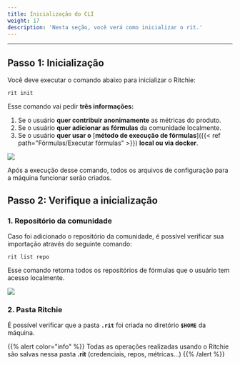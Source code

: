 ```yaml
---
title: Inicialização do CLI
weight: 17
description: 'Nesta seção, você verá como inicializar o rit.'
---
```


---

## Passo 1: Inicialização

Você deve executar o comando abaixo para inicializar o Ritchie:

```text
rit init
```

Esse comando vai pedir **três informações:**

1. Se o usuário **quer contribuir anonimamente** as métricas do produto.
2. Se o usuário **quer adicionar as fórmulas** da comunidade localmente.
3. Se o usuário **quer usar o** [**método de execução de fórmulas**]({{< ref path="Fórmulas/Executar fórmulas" >}}) **local ou via docker**.

![](/shared/rit-init.gif)

Após a execução desse comando, todos os arquivos de configuração para a máquina funcionar serão criados.

## Passo 2: Verifique a inicialização

### 1. Repositório da comunidade

Caso foi adicionado o repositório da comunidade, é possível verificar sua importação através do seguinte comando:

```text
rit list repo
```

Esse comando retorna todos os repositórios de fórmulas que o usuário tem acesso localmente.

![](/shared/rit-list-repo.gif)

### 2. Pasta Ritchie

É possível verificar que a pasta **`.rit`** foi criada no diretório **`$HOME`**  da máquina.

{{% alert color="info" %}}
Todas as operações realizadas usando o Ritchie são salvas nessa pasta  **.rit**  \(credenciais, repos, métricas...\)
{{% /alert %}}
